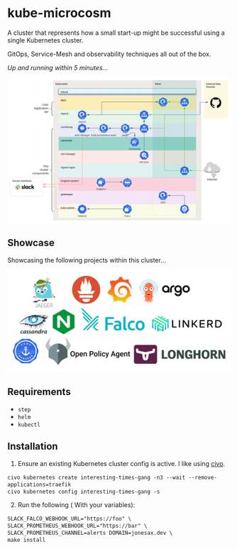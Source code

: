 # kube-microcosm

A cluster that represents how a small start-up might be successful using a single Kubernetes cluster.

GitOps, Service-Mesh and observability techniques all out of the box.

_Up and running within 5 minutes..._

![](images/diagram.svg)

## Showcase

Showcasing the following projects within this cluster...

![](images/projects.png)

## Requirements

- `step`
- `helm`
- `kubectl`


## Installation


1. Ensure an existing Kubernetes cluster config is active. I like using [civo](https://www.civo.com).

```
civo kubernetes create interesting-times-gang -n3 --wait --remove-applications=traefik
civo kubernetes config interesting-times-gang -s
```

2. Run the following ( With your variables):

```
SLACK_FALCO_WEBHOOK_URL="https://foo" \
SLACK_PROMETHEUS_WEBHOOK_URL="https://bar" \
SLACK_PROMETHEUS_CHANNEL=alerts DOMAIN=jonesax.dev \
make install
```
